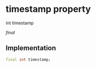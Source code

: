 


# timestamp property







int timestamp
  
_<span class="feature">final</span>_






## Implementation

```dart
final int timestamp;
```







